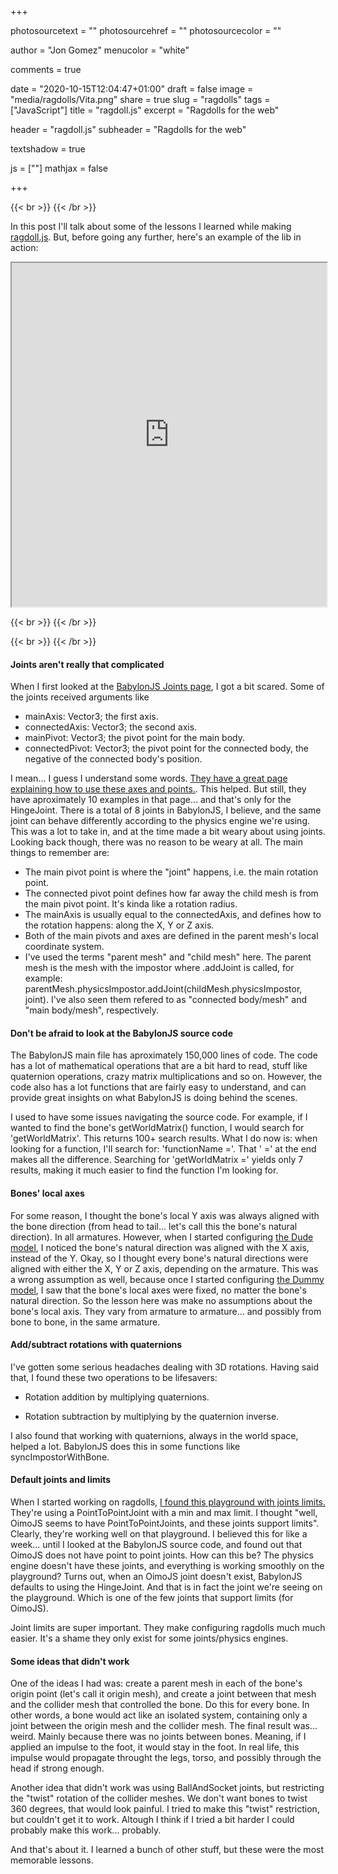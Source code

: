 +++

photosourcetext = ""
photosourcehref = ""
photosourcecolor = ""

author = "Jon Gomez"
menucolor = "white"

comments = true

date = "2020-10-15T12:04:47+01:00"
draft = false
image = "media/ragdolls/Vita.png"
share = true
slug = "ragdolls"
tags = ["JavaScript"]
title = "ragdoll.js"
excerpt = "Ragdolls for the web"

header = "ragdoll.js"
subheader = "Ragdolls for the web"

textshadow = true

js = [""]
mathjax = false

+++

{{< br >}}
{{< /br >}}

In this post I'll talk about some of the lessons I learned while making [ragdoll.js](https://github.com/jongomez/ragdoll.js). But, before going any further, here's an example of the lib in action:

<iframe src="https://playground.babylonjs.com/#40AH5S" style="width: 100%; height: 550px;"></iframe>

{{< br >}}
{{< /br >}}

{{< br >}}
{{< /br >}}

#### Joints aren't really that complicated

When I first looked at the [BabylonJS Joints page](https://doc.babylonjs.com/how_to/joints), I got a bit scared. Some of the joints received arguments like 

- mainAxis: Vector3; the first axis.
- connectedAxis: Vector3; the second axis.
- mainPivot: Vector3; the pivot point for the main body.
- connectedPivot: Vector3; the pivot point for the connected body, the negative of the connected body's position.

I mean... I guess I understand some words. [They have a great page explaining how to use these axes and points.](https://doc.babylonjs.com/how_to/joint_pivots). This helped. But still, they have aproximately 10 examples in that page... and that's only for the HingeJoint. There is a total of 8 joints in BabylonJS, I believe, and the same joint can behave differently according to the physics engine we're using. This was a lot to take in, and at the time made a bit weary about using joints. Looking back though, there was no reason to be weary at all. The main things to remember are:

- The main pivot point is where the "joint" happens, i.e. the main rotation point.
- The connected pivot point defines how far away the child mesh is from the main pivot point. It's kinda like a rotation radius.
- The mainAxis is usually equal to the connectedAxis, and defines how to the rotation happens: along the X, Y or Z axis. 
- Both of the main pivots and axes are defined in the parent mesh's local coordinate system. 
- I've used the terms "parent mesh" and "child mesh" here. The parent mesh is the mesh with the impostor where .addJoint is called, for example: parentMesh.physicsImpostor.addJoint(childMesh.physicsImpostor, joint). I've also seen them refered to as "connected body/mesh" and "main body/mesh", respectively. 

#### Don't be afraid to look at the BabylonJS source code

The BabylonJS main file has aproximately 150,000 lines of code. The code has a lot of mathematical operations that are a bit hard to read, stuff like quaternion operations, crazy matrix multiplications and so on. However, the code also has a lot functions that are fairly easy to understand, and can provide great insights on what BabylonJS is doing behind the scenes.

I used to have some issues navigating the source code. For example, if I wanted to find the bone's getWorldMatrix() function, I would search for 'getWorldMatrix'. This returns 100+ search results. What I do now is: when looking for a function, I'll search for: 'functionName ='. That ' =' at the end makes all the difference. Searching for 'getWorldMatrix =' yields only 7 results, making it much easier to find the function I'm looking for.

#### Bones' local axes

For some reason, I thought the bone's local Y axis was always aligned with the bone direction (from head to tail... let's call this the bone's natural direction). In all armatures. However, when I started configuring [the Dude model](https://playground.babylonjs.com/#WMJTNK), I noticed the bone's natural direction was aligned with the X axis, instead of the Y. Okay, so I thought every bone's natural directions were aligned with either the X, Y or Z axis, depending on the armature. This was a wrong assumption as well, because once I started configuring [the Dummy model](https://playground.babylonjs.com/#PVKQM1), I saw that the bone's local axes were fixed, no matter the bone's natural direction. So the lesson here was make no assumptions about the bone's local axis. They vary from armature to armature... and possibly from bone to bone, in the same armature. 

#### Add/subtract rotations with quaternions

I've gotten some serious headaches dealing with 3D rotations. Having said that, I found these two operations to be lifesavers:

- Rotation addition by multiplying quaternions.

- Rotation subtraction by multiplying by the quaternion inverse.

I also found that working with quaternions, always in the world space, helped a lot. BabylonJS does this in some functions like syncImpostorWithBone.

#### Default joints and limits

When I started working on ragdolls, [I found this playground with joints limits.](https://www.babylonjs-playground.com/#8PQK71#2) They're using a PointToPointJoint with a min and max limit. I thought "well, OimoJS seems to have PointToPointJoints, and these joints support limits". Clearly, they're working well on that playground. I believed this for like a week... until I looked at the BabylonJS source code, and found out that OimoJS does not have point to point joints. How can this be? The physics engine doesn't have these joints, and everything is working smoothly on the playground? Turns out, when an OimoJS joint doesn't exist, BabylonJS defaults to using the HingeJoint. And that is in fact the joint we're seeing on the playground. Which is one of the few joints that support limits (for OimoJS).

Joint limits are super important. They make configuring ragdolls much much easier. It's a shame they only exist for some joints/physics engines.

#### Some ideas that didn't work

One of the ideas I had was: create a parent mesh in each of the bone's origin point (let's call it origin mesh), and create a joint between that mesh and the collider mesh that controlled the bone. Do this for every bone. In other words, a bone would act like an isolated system, containing only a joint between the origin mesh and the collider mesh. The final result was... weird. Mainly because there was no joints between bones. Meaning, if I applied an impulse to the foot, it would stay in the foot. In real life, this impulse would propagate throught the legs, torso, and possibly through the head if strong enough.  

Another idea that didn't work was using BallAndSocket joints, but restricting the "twist" rotation of the collider meshes. We don't want bones to twist 360 degrees, that would look painful. I tried to make this "twist" restriction, but couldn't get it to work. Altough I think if I tried a bit harder I could probably make this work... probably.

And that's about it. I learned a bunch of other stuff, but these were the most memorable lessons.